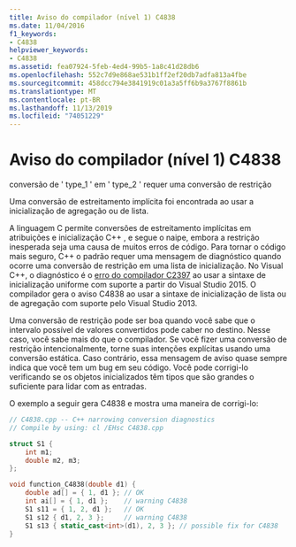 ```yaml
---
title: Aviso do compilador (nível 1) C4838
ms.date: 11/04/2016
f1_keywords:
- C4838
helpviewer_keywords:
- C4838
ms.assetid: fea07924-5feb-4ed4-99b5-1a8c41d28db6
ms.openlocfilehash: 552c7d9e868ae531b1ff2ef20db7adfa813a4fbe
ms.sourcegitcommit: 458dcc794e3841919c01a3a5ff6b9a3767f8861b
ms.translationtype: MT
ms.contentlocale: pt-BR
ms.lasthandoff: 11/13/2019
ms.locfileid: "74051229"
---
```

# <a name="compiler-warning-level-1-c4838"></a>Aviso do compilador (nível 1) C4838

conversão de ' type_1 ' em ' type_2 ' requer uma conversão de restrição

Uma conversão de estreitamento implícita foi encontrada ao usar a inicialização de agregação ou de lista.

A linguagem C permite conversões de estreitamento implícitas em atribuições e inicialização C++ , e segue o naipe, embora a restrição inesperada seja uma causa de muitos erros de código. Para tornar o código mais seguro, C++ o padrão requer uma mensagem de diagnóstico quando ocorre uma conversão de restrição em uma lista de inicialização. No Visual C++, o diagnóstico é o [erro do compilador C2397](../../error-messages/compiler-errors-1/compiler-error-c2397.md) ao usar a sintaxe de inicialização uniforme com suporte a partir do Visual Studio 2015. O compilador gera o aviso C4838 ao usar a sintaxe de inicialização de lista ou de agregação com suporte pelo Visual Studio 2013.

Uma conversão de restrição pode ser boa quando você sabe que o intervalo possível de valores convertidos pode caber no destino. Nesse caso, você sabe mais do que o compilador. Se você fizer uma conversão de restrição intencionalmente, torne suas intenções explícitas usando uma conversão estática. Caso contrário, essa mensagem de aviso quase sempre indica que você tem um bug em seu código. Você pode corrigi-lo verificando se os objetos inicializados têm tipos que são grandes o suficiente para lidar com as entradas.

O exemplo a seguir gera C4838 e mostra uma maneira de corrigi-lo:

```cpp
// C4838.cpp -- C++ narrowing conversion diagnostics
// Compile by using: cl /EHsc C4838.cpp

struct S1 {
    int m1;
    double m2, m3;
};

void function_C4838(double d1) {
    double ad[] = { 1, d1 }; // OK
    int ai[] = { 1, d1 };    // warning C4838
    S1 s11 = { 1, 2, d1 };   // OK
    S1 s12 { d1, 2, 3 };     // warning C4838
    S1 s13 { static_cast<int>(d1), 2, 3 }; // possible fix for C4838
}
```